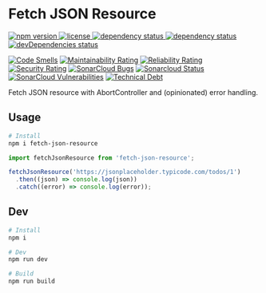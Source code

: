 # Fetch JSON Resource

<p>
  <a href="https://www.npmjs.com/package/fetch-json-resource">
    <img src="https://img.shields.io/npm/v/fetch-json-resource.svg" alt="npm version" >
  </a>
  <a href="https://github.com/craftedsystems/fetch-json-resource/blob/master/LICENSE">
    <img src="https://img.shields.io/npm/l/fetch-json-resource.svg" alt="license">
  </a>
  <a href="https://david-dm.org/craftedsystems/fetch-json-resource">
    <img src="https://david-dm.org/craftedsystems/fetch-json-resource/status.svg" alt="dependency status">
  </a>
  <a href="https://david-dm.org/craftedsystems/fetch-json-resource">
    <img src="https://david-dm.org/craftedsystems/fetch-json-resource/status.svg" alt="dependency status"/>
  </a>
  <a href="https://david-dm.org/craftedsystems/fetch-json-resource?type=dev">
    <img src="https://david-dm.org/craftedsystems/fetch-json-resource/dev-status.svg" alt="devDependencies status">
  </a>
</p>

[![Code Smells](https://sonarcloud.io/api/project_badges/measure?project=craftedsystems_fetch-json-resource&metric=code_smells)](https://sonarcloud.io/dashboard?id=craftedsystems_fetch-json-resource)
[![Maintainability Rating](https://sonarcloud.io/api/project_badges/measure?project=craftedsystems_fetch-json-resource&metric=sqale_rating)](https://sonarcloud.io/dashboard?id=craftedsystems_fetch-json-resource)
[![Reliability Rating](https://sonarcloud.io/api/project_badges/measure?project=craftedsystems_fetch-json-resource&metric=reliability_rating)](https://sonarcloud.io/dashboard?id=craftedsystems_fetch-json-resource)
[![Security Rating](https://sonarcloud.io/api/project_badges/measure?project=craftedsystems_fetch-json-resource&metric=security_rating)](https://sonarcloud.io/dashboard?id=craftedsystems_fetch-json-resource)
[![SonarCloud Bugs](https://sonarcloud.io/api/project_badges/measure?project=craftedsystems_fetch-json-resource&metric=bugs)](https://sonarcloud.io/component_measures/metric/reliability_rating/list?id=craftedsystems_fetch-json-resource)
[![Sonarcloud Status](https://sonarcloud.io/api/project_badges/measure?project=craftedsystems_fetch-json-resource&metric=alert_status)](https://sonarcloud.io/dashboard?id=craftedsystems_fetch-json-resource)
[![SonarCloud Vulnerabilities](https://sonarcloud.io/api/project_badges/measure?project=craftedsystems_fetch-json-resource&metric=vulnerabilities)](https://sonarcloud.io/component_measures/metric/security_rating/list?id=craftedsystems_fetch-json-resource)
[![Technical Debt](https://sonarcloud.io/api/project_badges/measure?project=craftedsystems_fetch-json-resource&metric=sqale_index)](https://sonarcloud.io/dashboard?id=craftedsystems_fetch-json-resource)

Fetch JSON resource with AbortController and (opinionated) error handling.

## Usage

```bash
# Install
npm i fetch-json-resource
```

```javascript
import fetchJsonResource from 'fetch-json-resource';

fetchJsonResource('https://jsonplaceholder.typicode.com/todos/1')
  .then((json) => console.log(json))
  .catch((error) => console.log(error));
```

## Dev

```bash
# Install
npm i

# Dev
npm run dev

# Build
npm run build
```
